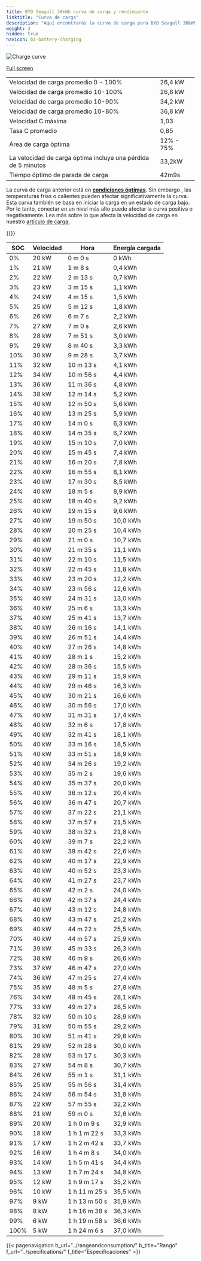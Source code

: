 ```yaml
---
title: BYD Seagull 38kWh curva de carga y rendimiento
linktitle: "Curva de carga"
description: "Aquí encontrarás la curva de carga para BYD Seagull 38kWh."
weight: 3
hidden: true
navicon: bi-battery-charging
---
```

<!-- markdownlint-disable MD033 -->
<img src="/images/models/byd/seagull/seagull_38kwh/chargingcurve.svg" alt="Charge curve" class="img-fluid">

[Full screen](/images/models/byd/seagull/seagull_38kwh/chargingcurve.svg)


<table class="table table-striped border">
<tbody>
<tr>
<td>Velocidad de carga promedio 0 - 100%</td><td>26,4 kW</td>
</tr>
<tr>
<td>Velocidad de carga promedio 10-100%</td><td>26,8 kW</td>
</tr>
<tr>
<td>Velocidad de carga promedio 10-90%</td><td>34,2 kW</td>
</tr>
<tr>
<td>Velocidad de carga promedio 10-80%</td><td>36,8 kW</td>
</tr>
<tr>
<td>Velocidad C máxima</td><td>1,03</td>
</tr>
<tr>
<td>Tasa C promedio</td><td>0,85</td>
</tr>
<tr>
<td>Área de carga óptima</td><td>12% - 75%</td>
</tr>
<tr>
<td>La velocidad de carga óptima incluye una pérdida de 5 minutos</td><td>33,2kW</td>
</tr>
<tr>
<td>Tiempo óptimo de parada de carga</td><td>42m9s</td>
</tr>
</tbody>
</table>


La curva de carga anterior está en **[condiciones óptimas](../../../../../technology/battery/charging/#temperatura)**. Sin embargo , las temperaturas frías o calientes pueden afectar significativamente la curva. Esta curva también se basa en iniciar la carga en un estado de carga bajo. Por lo tanto, conectar en un nivel más alto puede afectar la curva positiva o negativamente. Lea más sobre lo que afecta la velocidad de carga en nuestro [artículo de carga.](../../../../../technology/battery/charging/)


{{<evkxdisplayaddarticle />}}
<table class="table table-striped border">
<thead>
<tr><th>SOC</th><th>Velocidad</th><th>Hora</th><th>Energía cargada</th></tr>
</thead>
<tbody>
<tr>
<td>0%</td><td>20 kW</td><td> 0 m 0 s </td><td>0 kWh </td>
</tr>
<tr>
<td>1%</td><td>21 kW</td><td> 1 m 8 s </td><td>0,4 kWh </td>
</tr>
<tr>
<td>2%</td><td>22 kW</td><td> 2 m 13 s </td><td>0,7 kWh </td>
</tr>
<tr>
<td>3%</td><td>23 kW</td><td> 3 m 15 s </td><td>1,1 kWh </td>
</tr>
<tr>
<td>4%</td><td>24 kW</td><td> 4 m 15 s </td><td>1,5 kWh </td>
</tr>
<tr>
<td>5%</td><td>25 kW</td><td> 5 m 12 s </td><td>1,8 kWh </td>
</tr>
<tr>
<td>6%</td><td>26 kW</td><td> 6 m 7 s </td><td>2,2 kWh </td>
</tr>
<tr>
<td>7%</td><td>27 kW</td><td> 7 m 0 s </td><td>2,6 kWh </td>
</tr>
<tr>
<td>8%</td><td>28 kW</td><td> 7 m 51 s </td><td>3,0 kWh </td>
</tr>
<tr>
<td>9%</td><td>29 kW</td><td> 8 m 40 s </td><td>3,3 kWh </td>
</tr>
<tr>
<td>10%</td><td>30 kW</td><td> 9 m 28 s </td><td>3,7 kWh </td>
</tr>
<tr>
<td>11%</td><td>32 kW</td><td> 10 m 13 s </td><td>4,1 kWh </td>
</tr>
<tr>
<td>12%</td><td>34 kW</td><td> 10 m 56 s </td><td>4,4 kWh </td>
</tr>
<tr>
<td>13%</td><td>36 kW</td><td> 11 m 36 s </td><td>4,8 kWh </td>
</tr>
<tr>
<td>14%</td><td>38 kW</td><td> 12 m 14 s </td><td>5,2 kWh </td>
</tr>
<tr>
<td>15%</td><td>40 kW</td><td> 12 m 50 s </td><td>5,6 kWh </td>
</tr>
<tr>
<td>16%</td><td>40 kW</td><td> 13 m 25 s </td><td>5,9 kWh </td>
</tr>
<tr>
<td>17%</td><td>40 kW</td><td> 14 m 0 s </td><td>6,3 kWh </td>
</tr>
<tr>
<td>18%</td><td>40 kW</td><td> 14 m 35 s </td><td>6,7 kWh </td>
</tr>
<tr>
<td>19%</td><td>40 kW</td><td> 15 m 10 s </td><td>7,0 kWh </td>
</tr>
<tr>
<td>20%</td><td>40 kW</td><td> 15 m 45 s </td><td>7,4 kWh </td>
</tr>
<tr>
<td>21%</td><td>40 kW</td><td> 16 m 20 s </td><td>7,8 kWh </td>
</tr>
<tr>
<td>22%</td><td>40 kW</td><td> 16 m 55 s </td><td>8,1 kWh </td>
</tr>
<tr>
<td>23%</td><td>40 kW</td><td> 17 m 30 s </td><td>8,5 kWh </td>
</tr>
<tr>
<td>24%</td><td>40 kW</td><td> 18 m 5 s </td><td>8,9 kWh </td>
</tr>
<tr>
<td>25%</td><td>40 kW</td><td> 18 m 40 s </td><td>9,2 kWh </td>
</tr>
<tr>
<td>26%</td><td>40 kW</td><td> 19 m 15 s </td><td>9,6 kWh </td>
</tr>
<tr>
<td>27%</td><td>40 kW</td><td> 19 m 50 s </td><td>10,0 kWh </td>
</tr>
<tr>
<td>28%</td><td>40 kW</td><td> 20 m 25 s </td><td>10,4 kWh </td>
</tr>
<tr>
<td>29%</td><td>40 kW</td><td> 21 m 0 s </td><td>10,7 kWh </td>
</tr>
<tr>
<td>30%</td><td>40 kW</td><td> 21 m 35 s </td><td>11,1 kWh </td>
</tr>
<tr>
<td>31%</td><td>40 kW</td><td> 22 m 10 s </td><td>11,5 kWh </td>
</tr>
<tr>
<td>32%</td><td>40 kW</td><td> 22 m 45 s </td><td>11,8 kWh </td>
</tr>
<tr>
<td>33%</td><td>40 kW</td><td> 23 m 20 s </td><td>12,2 kWh </td>
</tr>
<tr>
<td>34%</td><td>40 kW</td><td> 23 m 56 s </td><td>12,6 kWh </td>
</tr>
<tr>
<td>35%</td><td>40 kW</td><td> 24 m 31 s </td><td>13,0 kWh </td>
</tr>
<tr>
<td>36%</td><td>40 kW</td><td> 25 m 6 s </td><td>13,3 kWh </td>
</tr>
<tr>
<td>37%</td><td>40 kW</td><td> 25 m 41 s </td><td>13,7 kWh </td>
</tr>
<tr>
<td>38%</td><td>40 kW</td><td> 26 m 16 s </td><td>14,1 kWh </td>
</tr>
<tr>
<td>39%</td><td>40 kW</td><td> 26 m 51 s </td><td>14,4 kWh </td>
</tr>
<tr>
<td>40%</td><td>40 kW</td><td> 27 m 26 s </td><td>14,8 kWh </td>
</tr>
<tr>
<td>41%</td><td>40 kW</td><td> 28 m 1 s </td><td>15,2 kWh </td>
</tr>
<tr>
<td>42%</td><td>40 kW</td><td> 28 m 36 s </td><td>15,5 kWh </td>
</tr>
<tr>
<td>43%</td><td>40 kW</td><td> 29 m 11 s </td><td>15,9 kWh </td>
</tr>
<tr>
<td>44%</td><td>40 kW</td><td> 29 m 46 s </td><td>16,3 kWh </td>
</tr>
<tr>
<td>45%</td><td>40 kW</td><td> 30 m 21 s </td><td>16,6 kWh </td>
</tr>
<tr>
<td>46%</td><td>40 kW</td><td> 30 m 56 s </td><td>17,0 kWh </td>
</tr>
<tr>
<td>47%</td><td>40 kW</td><td> 31 m 31 s </td><td>17,4 kWh </td>
</tr>
<tr>
<td>48%</td><td>40 kW</td><td> 32 m 6 s </td><td>17,8 kWh </td>
</tr>
<tr>
<td>49%</td><td>40 kW</td><td> 32 m 41 s </td><td>18,1 kWh </td>
</tr>
<tr>
<td>50%</td><td>40 kW</td><td> 33 m 16 s </td><td>18,5 kWh </td>
</tr>
<tr>
<td>51%</td><td>40 kW</td><td> 33 m 51 s </td><td>18,9 kWh </td>
</tr>
<tr>
<td>52%</td><td>40 kW</td><td> 34 m 26 s </td><td>19,2 kWh </td>
</tr>
<tr>
<td>53%</td><td>40 kW</td><td> 35 m 2 s </td><td>19,6 kWh </td>
</tr>
<tr>
<td>54%</td><td>40 kW</td><td> 35 m 37 s </td><td>20,0 kWh </td>
</tr>
<tr>
<td>55%</td><td>40 kW</td><td> 36 m 12 s </td><td>20,4 kWh </td>
</tr>
<tr>
<td>56%</td><td>40 kW</td><td> 36 m 47 s </td><td>20,7 kWh </td>
</tr>
<tr>
<td>57%</td><td>40 kW</td><td> 37 m 22 s </td><td>21,1 kWh </td>
</tr>
<tr>
<td>58%</td><td>40 kW</td><td> 37 m 57 s </td><td>21,5 kWh </td>
</tr>
<tr>
<td>59%</td><td>40 kW</td><td> 38 m 32 s </td><td>21,8 kWh </td>
</tr>
<tr>
<td>60%</td><td>40 kW</td><td> 39 m 7 s </td><td>22,2 kWh </td>
</tr>
<tr>
<td>61%</td><td>40 kW</td><td> 39 m 42 s </td><td>22,6 kWh </td>
</tr>
<tr>
<td>62%</td><td>40 kW</td><td> 40 m 17 s </td><td>22,9 kWh </td>
</tr>
<tr>
<td>63%</td><td>40 kW</td><td> 40 m 52 s </td><td>23,3 kWh </td>
</tr>
<tr>
<td>64%</td><td>40 kW</td><td> 41 m 27 s </td><td>23,7 kWh </td>
</tr>
<tr>
<td>65%</td><td>40 kW</td><td> 42 m 2 s </td><td>24,0 kWh </td>
</tr>
<tr>
<td>66%</td><td>40 kW</td><td> 42 m 37 s </td><td>24,4 kWh </td>
</tr>
<tr>
<td>67%</td><td>40 kW</td><td> 43 m 12 s </td><td>24,8 kWh </td>
</tr>
<tr>
<td>68%</td><td>40 kW</td><td> 43 m 47 s </td><td>25,2 kWh </td>
</tr>
<tr>
<td>69%</td><td>40 kW</td><td> 44 m 22 s </td><td>25,5 kWh </td>
</tr>
<tr>
<td>70%</td><td>40 kW</td><td> 44 m 57 s </td><td>25,9 kWh </td>
</tr>
<tr>
<td>71%</td><td>39 kW</td><td> 45 m 33 s </td><td>26,3 kWh </td>
</tr>
<tr>
<td>72%</td><td>38 kW</td><td> 46 m 9 s </td><td>26,6 kWh </td>
</tr>
<tr>
<td>73%</td><td>37 kW</td><td> 46 m 47 s </td><td>27,0 kWh </td>
</tr>
<tr>
<td>74%</td><td>36 kW</td><td> 47 m 25 s </td><td>27,4 kWh </td>
</tr>
<tr>
<td>75%</td><td>35 kW</td><td> 48 m 5 s </td><td>27,8 kWh </td>
</tr>
<tr>
<td>76%</td><td>34 kW</td><td> 48 m 45 s </td><td>28,1 kWh </td>
</tr>
<tr>
<td>77%</td><td>33 kW</td><td> 49 m 27 s </td><td>28,5 kWh </td>
</tr>
<tr>
<td>78%</td><td>32 kW</td><td> 50 m 10 s </td><td>28,9 kWh </td>
</tr>
<tr>
<td>79%</td><td>31 kW</td><td> 50 m 55 s </td><td>29,2 kWh </td>
</tr>
<tr>
<td>80%</td><td>30 kW</td><td> 51 m 41 s </td><td>29,6 kWh </td>
</tr>
<tr>
<td>81%</td><td>29 kW</td><td> 52 m 28 s </td><td>30,0 kWh </td>
</tr>
<tr>
<td>82%</td><td>28 kW</td><td> 53 m 17 s </td><td>30,3 kWh </td>
</tr>
<tr>
<td>83%</td><td>27 kW</td><td> 54 m 8 s </td><td>30,7 kWh </td>
</tr>
<tr>
<td>84%</td><td>26 kW</td><td> 55 m 1 s </td><td>31,1 kWh </td>
</tr>
<tr>
<td>85%</td><td>25 kW</td><td> 55 m 56 s </td><td>31,4 kWh </td>
</tr>
<tr>
<td>86%</td><td>24 kW</td><td> 56 m 54 s </td><td>31,8 kWh </td>
</tr>
<tr>
<td>87%</td><td>22 kW</td><td> 57 m 55 s </td><td>32,2 kWh </td>
</tr>
<tr>
<td>88%</td><td>21 kW</td><td> 59 m 0 s </td><td>32,6 kWh </td>
</tr>
<tr>
<td>89%</td><td>20 kW</td><td>1 h 0 m 9 s </td><td>32,9 kWh </td>
</tr>
<tr>
<td>90%</td><td>18 kW</td><td>1 h 1 m 22 s </td><td>33,3 kWh </td>
</tr>
<tr>
<td>91%</td><td>17 kW</td><td>1 h 2 m 42 s </td><td>33,7 kWh </td>
</tr>
<tr>
<td>92%</td><td>16 kW</td><td>1 h 4 m 8 s </td><td>34,0 kWh </td>
</tr>
<tr>
<td>93%</td><td>14 kW</td><td>1 h 5 m 41 s </td><td>34,4 kWh </td>
</tr>
<tr>
<td>94%</td><td>13 kW</td><td>1 h 7 m 24 s </td><td>34,8 kWh </td>
</tr>
<tr>
<td>95%</td><td>12 kW</td><td>1 h 9 m 17 s </td><td>35,2 kWh </td>
</tr>
<tr>
<td>96%</td><td>10 kW</td><td>1 h 11 m 25 s </td><td>35,5 kWh </td>
</tr>
<tr>
<td>97%</td><td>9 kW</td><td>1 h 13 m 50 s </td><td>35,9 kWh </td>
</tr>
<tr>
<td>98%</td><td>8 kW</td><td>1 h 16 m 38 s </td><td>36,3 kWh </td>
</tr>
<tr>
<td>99%</td><td>6 kW</td><td>1 h 19 m 58 s </td><td>36,6 kWh </td>
</tr>
<tr>
<td>100%</td><td>5 kW</td><td>1 h 24 m 6 s </td><td>37,0 kWh </td>
</tr>
</tbody>
</table>


{{< pagenavigation b_url="../rangeandconsumption/" b_title="Rango" f_url="../specifications/" f_title="Especificaciones" >}}
